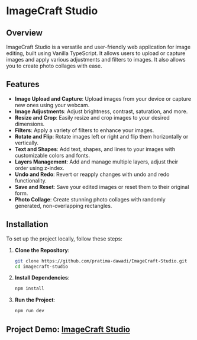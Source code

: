# ImageCraft Studio

## Overview

ImageCraft Studio is a versatile and user-friendly web application for image editing, built using Vanilla TypeScript. It allows users to upload or capture images and apply various adjustments and filters to images. It also allows you to create photo collages with ease.
## Features

- **Image Upload and Capture**: Upload images from your device or capture new ones using your webcam.
- **Image Adjustments**: Adjust brightness, contrast, saturation, and more.
- **Resize and Crop**: Easily resize and crop images to your desired dimensions.
- **Filters**: Apply a variety of filters to enhance your images.
- **Rotate and Flip**: Rotate images left or right and flip them horizontally or vertically.
- **Text and Shapes**: Add text, shapes, and lines to your images with customizable colors and fonts.
- **Layers Management**: Add and manage multiple layers, adjust their order using z-index.
- **Undo and Redo**: Revert or reapply changes with undo and redo functionality.
- **Save and Reset**: Save your edited images or reset them to their original form.
- **Photo Collage**: Create stunning photo collages with randomly generated, non-overlapping rectangles.

## Installation

To set up the project locally, follow these steps:

1. **Clone the Repository**:
    ```bash
    git clone https://github.com/pratima-dawadi/ImageCraft-Studio.git
    cd imagecraft-studio
    ```

2. **Install Dependencies**:
    ```bash
    npm install
    ```

3. **Run the Project**:
    ```bash
    npm run dev
    ```

## 
## Project Demo: [ImageCraft Studio](https://image-craft-studio.vercel.app/)
